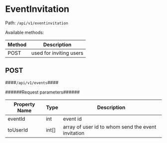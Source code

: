 EventInvitation
=

Path: `/api/v1/eventinvitation`  

Available methods:

|Method|Description|
|------|-----------|
|POST|used for inviting users|

POST
-
####`/api/v1/events`####

######Request parameters######

|Property Name|Type|Description|
|-------------|----|-----------|
|eventId|int|event id|
|toUserId|int[]|array of user id to whom send the event invitation|